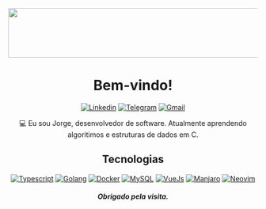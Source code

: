 
  

                                                                                            
<div align="center">
  
  <img width="540" height="100" src="https://i.ibb.co/cy8tCNx/ezgif-com-gif-maker.gif">
  
  # Bem-vindo! 
  
  [![Linkedin](https://img.shields.io/badge/LinkedIn-0077B5?style=for-the-badge&logo=linkedin&logoColor=white)](https://www.linkedin.com/in/jorgelnjunior/)
  [![Telegram](https://img.shields.io/badge/Telegram-2CA5E0?style=for-the-badge&logo=telegram&logoColor=white)](https://t.me/JorgeLNJunior)
  [![Gmail](https://img.shields.io/badge/Gmail-D14836?style=for-the-badge&logo=gmail&logoColor=white)](mailto:jorgelnjunior@gmail.com)
  
  
:computer: Eu sou Jorge, desenvolvedor de software. Atualmente aprendendo algoritimos e estruturas de dados em C.
  
## Tecnologias

[![Typescript](https://img.shields.io/badge/TypeScript-007ACC?style=for-the-badge&logo=typescript&logoColor=white)]()
[![Golang](https://img.shields.io/badge/Go-00ADD8?style=for-the-badge&logo=go&logoColor=white)]()
[![Docker](https://img.shields.io/badge/Docker-2CA5E0?style=for-the-badge&logo=docker&logoColor=white)]()
[![MySQL](https://img.shields.io/badge/MySQL-005C84?style=for-the-badge&logo=mysql&logoColor=white)]()
[![VueJs](https://img.shields.io/badge/Vue%20js-35495E?style=for-the-badge&logo=vuedotjs&logoColor=4FC08D)]()
[![Manjaro](https://img.shields.io/badge/manjaro-35BF5C?style=for-the-badge&logo=manjaro&logoColor=white)]()
[![Neovim](https://img.shields.io/badge/NeoVim-%2357A143.svg?&style=for-the-badge&logo=neovim&logoColor=white)]()
  
 ##### Obrigado pela visita.
    
</div>
